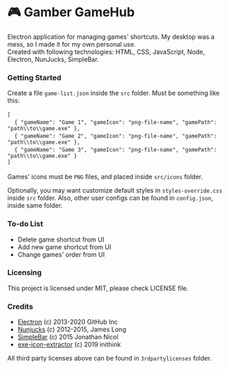 # 🎮 Gamber GameHub
Electron application for managing games' shortcuts. My desktop was a mess, so I made it for my own personal use.<br>
Created with following technologies: HTML, CSS, JavaScript, Node, Electron, NunJucks, SimpleBar.

### Getting Started
Create a file `game-list.json` inside the `src` folder. Must be something like this:<br><br>
`[`<br>
&nbsp;&nbsp;&nbsp;&nbsp;`{ "gameName": "Game 1", "gameIcon": "png-file-name", "gamePath": "path\\to\\game.exe" },`<br>
&nbsp;&nbsp;&nbsp;&nbsp;`{ "gameName": "Game 2", "gameIcon": "png-file-name", "gamePath": "path\\to\\game.exe" },`<br>
&nbsp;&nbsp;&nbsp;&nbsp;`{ "gameName": "Game 3", "gameIcon": "png-file-name", "gamePath": "path\\to\\game.exe" }`<br>
`]`<br>
<br>
Games' icons must be `PNG` files, and placed inside `src/icons` folder.

Optionally, you may want customize default styles in `styles-override.css` inside `src` folder. Also, other user configs can be found in `config.json`, inside same folder.

### To-do List
- Delete game shortcut from UI
- Add new game shortcut from UI
- Change games' order from UI

### Licensing
This project is licensed under MIT, please check LICENSE file.

### Credits
- [Electron](https://github.com/electron/electron) (c) 2013-2020 GitHub Inc
- [Nunjucks](https://github.com/mozilla/nunjucks) (c) 2012-2015, James Long
- [SimpleBar](https://github.com/Grsmto/simplebar) (c) 2015 Jonathan Nicol
- [exe-icon-extractor](https://www.npmjs.com/package/@inithink/exe-icon-extractor) (c) 2019 inithink

All third party licenses above can be found in `3rdpartylicenses` folder.
